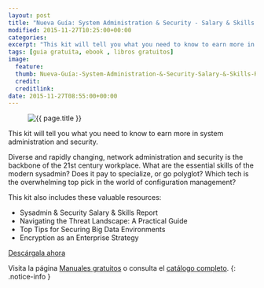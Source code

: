```yaml
---
layout: post
title: "Nueva Guía: System Administration & Security - Salary & Skills Report"
modified: 2015-11-27T10:25:00+00:00
categories:
excerpt: "This kit will tell you what you need to know to earn more in system administration and security. Diverse and rapidly changing, network administration and security is the backbone of the 21st century workplace. What are the essential skills of the modern sysadmin? Does it pay to specialize, or go polyglot? Which tech is the overwhelming top pick in the world of configuration management?"
tags: [guia gratuita, ebook , libros gratuitos]
image:
  feature:
  thumb: Nueva-Guía:-System-Administration-&-Security-Salary-&-Skills-Report.jpg
  credit:
  creditlink:
date: 2015-11-27T08:55:00+00:00
---
```

<figure>
  <img src="/assets/img/Nueva-Guía:-System-Administration-&-Security-Salary-&-Skills-Report.jpg" title="{{ page.title }}" alt="{{ page.title }}" />
</figure>

This kit will tell you what you need to know to earn more in system administration and security.

Diverse and rapidly changing, network administration and security is the backbone of the 21st century workplace. What are the essential skills of the modern sysadmin? Does it pay to specialize, or go polyglot? Which tech is the overwhelming top pick in the world of configuration management?

This kit also includes these valuable resources:
<!--ad-->

- Sysadmin & Security Salary & Skills Report
- Navigating the Threat Landscape: A Practical Guide
- Top Tips for Securing Big Data Environments
- Encryption as an Enterprise Strategy

<div class="btn-success">
  <a href="http://elbauldelprogramador.tradepub.com/c/pubRD.mpl?sr=oc&_t=oc:&qf=w_bund84" target="_blank">Descárgala ahora</a>
</div>

Visita la página [Manuales gratuitos][2] o consulta el [catálogo completo][3].
{: .notice-info }

[2]: /manuales-gratuitos/
[3]: http://elbauldelprogramador.tradepub.com/category/information-technology/1207/ "Catálogo completo de Guías gratuítas "
